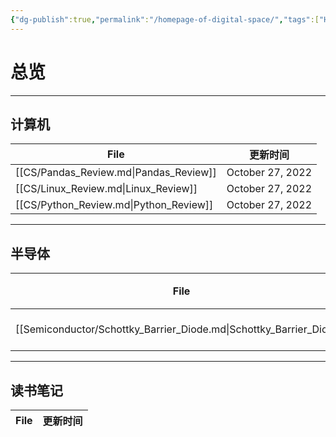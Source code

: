 ```yaml
---
{"dg-publish":true,"permalink":"/homepage-of-digital-space/","tags":["Homepage","gardenEntry"]}
---
```



# 总览

---
## 计算机

| File                                   | 更新时间             |
| -------------------------------------- | ---------------- |
| [[CS/Pandas_Review.md\|Pandas_Review]] | October 27, 2022 |
| [[CS/Linux_Review.md\|Linux_Review]]   | October 27, 2022 |
| [[CS/Python_Review.md\|Python_Review]] | October 27, 2022 |

---
## 半导体
| File                                                                | 更新时间             |
| ------------------------------------------------------------------- | ---------------- |
| [[Semiconductor/Schottky_Barrier_Diode.md\|Schottky_Barrier_Diode]] | October 29, 2022 |

---
## 读书笔记
| File | 更新时间 |
| ---- | ---- |

